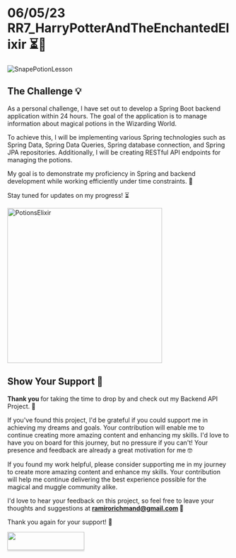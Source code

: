# 06/05/23 RR7_HarryPotterAndTheEnchantedElixir ⏳🚧

<img src="https://user-images.githubusercontent.com/122550071/236642164-9442dc6f-1c6f-4332-b548-c03157577a7a.jpg" alt="SnapePotionLesson">

## The Challenge 💡

As a personal challenge, I have set out to develop a Spring Boot backend application within 24 hours. The goal of the application is to manage information about magical potions in the Wizarding World. 

To achieve this, I will be implementing various Spring technologies such as Spring Data, Spring Data Queries, Spring database connection, and Spring JPA repositories. Additionally, I will be creating RESTful API endpoints for managing the potions. 

My goal is to demonstrate my proficiency in Spring and backend development while working efficiently under time constraints. 🎯

Stay tuned for updates on my progress! ⏳

<img src="https://user-images.githubusercontent.com/122550071/236640722-cf2af8bd-a332-4bef-b5c8-16a48a27ecb9.jpg" alt="PotionsElixir" width="350"/>

<!-- Add BMC --> 

## Show Your Support 🤝

<b> Thank you </b> for taking the time to drop by and check out my Backend API Project. 🙏

If you've found this project, I'd be grateful if you could support me in achieving my dreams and goals. Your contribution will enable me to continue creating more amazing content and enhancing my skills.  I'd love to have you on board for this journey, but no pressure if you can't! Your presence and feedback are already a great motivation for me 🤓

If you found my work helpful, please consider supporting me in my journey to create more amazing content and enhance my skills. Your contribution will help me continue delivering the best experience possible for the magical and muggle community alike.

I'd love to hear your feedback on this project, so feel free to leave your thoughts and suggestions at <b> ramirorichmand@gmail.com </b> 🌟

Thank you again for your support! 🙏

<a href="https://www.buymeacoffee.com/ramiro.richmand"><img src="https://www.buymeacoffee.com/assets/img/custom_images/orange_img.png" style="height: 41px !important;width: 174px !important;box-shadow: 0px 3px 2px 0px rgba(190, 190, 190, 0.5) !important;-webkit-box-shadow: 0px 3px 2px 0px rgba(190, 190, 190, 0.5) !important;"  target="_blank"></a>
